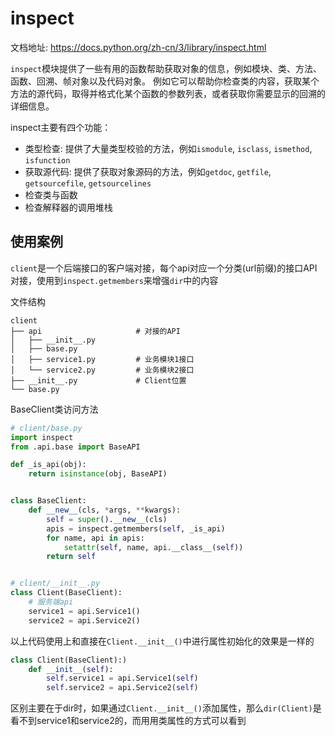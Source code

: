 # inspect

文档地址: https://docs.python.org/zh-cn/3/library/inspect.html

`inspect`模块提供了一些有用的函数帮助获取对象的信息，例如模块、类、方法、函数、回溯、帧对象以及代码对象。
例如它可以帮助你检查类的内容，获取某个方法的源代码，取得并格式化某个函数的参数列表，或者获取你需要显示的回溯的详细信息。

inspect主要有四个功能：
* 类型检查: 提供了大量类型校验的方法，例如`ismodule`, `isclass`, `ismethod`, `isfunction`
* 获取源代码: 提供了获取对象源码的方法，例如`getdoc`, `getfile`, `getsourcefile`, `getsourcelines`
* 检查类与函数
* 检查解释器的调用堆栈

## 使用案例
`client`是一个后端接口的客户端对接，每个api对应一个分类(url前缀)的接口API对接，使用到`inspect.getmembers`来增强`dir`中的内容

文件结构
```
client
├── api						# 对接的API
│   ├── __init__.py
│   ├── base.py
│   ├── service1.py         # 业务模块1接口
│   └── service2.py         # 业务模块2接口
├── __init__.py				# Client位置
└── base.py
```

BaseClient类访问方法
```python
# client/base.py
import inspect
from .api.base import BaseAPI

def _is_api(obj):
    return isinstance(obj, BaseAPI)


class BaseClient:
    def __new__(cls, *args, **kwargs):
        self = super().__new__(cls)
        apis = inspect.getmembers(self, _is_api)
        for name, api in apis:
            setattr(self, name, api.__class__(self))
        return self


# client/__init__.py
class Client(BaseClient):
    # 服务端api
    service1 = api.Service1()
    service2 = api.Service2()

```
以上代码使用上和直接在`Client.__init__()`中进行属性初始化的效果是一样的
```python
class Client(BaseClient):)
    def __init__(self):
        self.service1 = api.Service1(self)
        self.service2 = api.Service2(self)
```
区别主要在于dir时，如果通过`Client.__init__()`添加属性，那么`dir(Client)`是看不到service1和service2的，而用用类属性的方式可以看到

